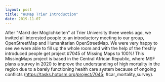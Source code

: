 ```yaml
---
layout: post
title: "HuMap Trier Introduction"
date: 2019-11-07
---
```


After "Markt der Möglichkeiten" at Trier University three weeks ago, we invited all interested people to an introductory meeting to our group, OpenStreetMap and Humanitarian OpenStreetMap. We were very happy to see we were able to fill up the whole room and with the help of the freshly introduced people get project #7045 of Missing Maps to 100%! 
This MissingMaps project is based in the Central African Republic, where MSF plans a survey in 2020 to improve the understanding of high mortality in the region due to a barely functioning health care system because of ongoing conflicts (https://tasks.hotosm.org/project/7045; #car_mortality_survey). 
